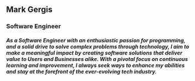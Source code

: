 ## Mark Gergis

### Software Engineer

##### As a Software Engineer with an enthusiastic passion for programming, and a solid drive to solve complex problems through technology, I aim to make a meaningful impact by creating software solutions that deliver value to Users and Businesses alike. With a pivotal focus on continuous learning and improvement, I always seek ways to enhance my abilities and stay at the forefront of the ever-evolving tech industry.
